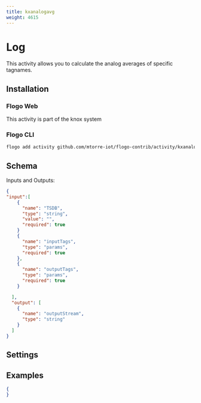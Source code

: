 ```yaml
---
title: kxanalogavg
weight: 4615
---
```


# Log
This activity allows you to calculate the analog averages of specific tagnames.

## Installation
### Flogo Web
This activity is part of the knox system
### Flogo CLI
```bash
flogo add activity github.com/mtorre-iot/flogo-contrib/activity/kxanalogavg
```

## Schema
Inputs and Outputs:

```json
{
"input":[
    {
      "name": "TSDB",
      "type": "string",
      "value": "",
      "required": true
    }
    {
      "name": "inputTags",
      "type": "params",
      "required": true
    },
    {
      "name": "outputTags",
      "type": "params",
      "required": true
    }

  ],
  "output": [
    {
      "name": "outputStream",
      "type": "string"
    }
  ]
}
```
## Settings
## Examples
```json
{
}
```